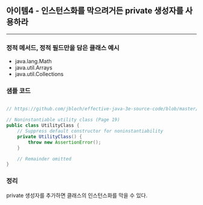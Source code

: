 ## 아이템4 - 인스턴스화를 막으려거든 private 생성자를 사용하라
----

### 정적 메서드, 정적 필드만을 담은 클래스 예시

- java.lang.Math
- java.util.Arrays 
- java.util.Collections

### 샘플 코드

````java

// https://github.com/jbloch/effective-java-3e-source-code/blob/master/src/effectivejava/chapter2/item4/UtilityClass.java

// Noninstantiable utility class (Page 19)
public class UtilityClass {
    // Suppress default constructor for noninstantiability
    private UtilityClass() {
        throw new AssertionError();
    }

    // Remainder omitted
}
````



### 정리

private 생성자를 추가하면 클래스의 인스턴스화를 막을 수 있다.

